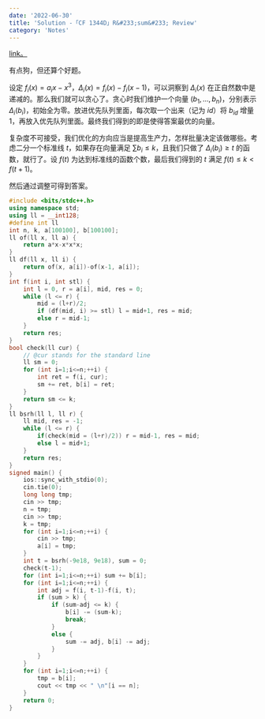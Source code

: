 ```yaml
---
date: '2022-06-30'
title: 'Solution -「CF 1344D」R&#233;sum&#233; Review'
category: 'Notes'
---
```


[link。](http://codeforces.com/problemset/problem/1344/D)

有点狗，但还算个好题。

设定 $f_i(x)=a_ix-x^3$，$\Delta_i(x)=f_i(x)-f_i(x-1)$，可以洞察到 $\Delta_i(x)$ 在正自然数中是递减的。那么我们就可以贪心了。贪心时我们维护一个向量 $(b_1,\dots,b_n)$，分别表示 $\Delta_i(b_i)$，初始全为零。放进优先队列里面，每次取一个出来（记为 $\textit{id}$）将 $b_{\textit{id}}$ 增量 $1$，再放入优先队列里面。最终我们得到的即是使得答案最优的向量。

复杂度不可接受，我们优化的方向应当是提高生产力，怎样批量决定该做哪些。考虑二分一个标准线 $t$，如果存在向量满足 $\sum b_i\leqslant k$，且我们只做了 $\Delta_i(b_i)\geqslant t$ 的函数，就行了。设 $f(t)$ 为达到标准线的函数个数，最后我们得到的 $t$ 满足 $f(t)\leqslant k<f(t+1)$。

然后通过调整可得到答案。

```cpp
#include <bits/stdc++.h>
using namespace std;
using ll = __int128;
#define int ll
int n, k, a[100100], b[100100];
ll of(ll x, ll a) {
    return a*x-x*x*x;
}
ll df(ll x, ll i) {
    return of(x, a[i])-of(x-1, a[i]);
}
int f(int i, int stl) {
    int l = 0, r = a[i], mid, res = 0;
    while (l <= r) {
        mid = (l+r)/2;
        if (df(mid, i) >= stl) l = mid+1, res = mid;
        else r = mid-1;
    }
    return res;
}
bool check(ll cur) {
    // @cur stands for the standard line
    ll sm = 0;
    for (int i=1;i<=n;++i) {
        int ret = f(i, cur);
        sm += ret, b[i] = ret;
    }
    return sm <= k;
}
ll bsrh(ll l, ll r) {
    ll mid, res = -1;
    while (l <= r) {
        if(check(mid = (l+r)/2)) r = mid-1, res = mid;
        else l = mid+1;
    }
    return res;
}
signed main() {
    ios::sync_with_stdio(0);
    cin.tie(0);
    long long tmp;
    cin >> tmp;
    n = tmp;
    cin >> tmp;
    k = tmp;
    for (int i=1;i<=n;++i) {
        cin >> tmp;
        a[i] = tmp;
    }
    int t = bsrh(-9e18, 9e18), sum = 0;
    check(t-1);
    for (int i=1;i<=n;++i) sum += b[i];
    for (int i=1;i<=n;++i) {
        int adj = f(i, t-1)-f(i, t);
        if (sum > k) {
            if (sum-adj <= k) {
                b[i] -= (sum-k);
                break;
            }
            else {
                sum -= adj, b[i] -= adj;
            }
        }
    }
    for (int i=1;i<=n;++i) {
        tmp = b[i];
        cout << tmp << " \n"[i == n];
    }
    return 0;
}
```